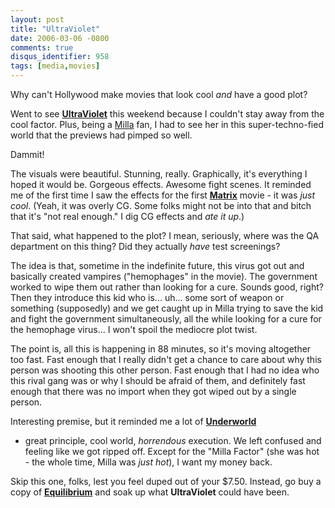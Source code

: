 ```yaml
---
layout: post
title: "UltraViolet"
date: 2006-03-06 -0800
comments: true
disqus_identifier: 958
tags: [media,movies]
---
```

Why can't Hollywood make movies that look cool *and* have a good plot?

 Went to see [**UltraViolet**](http://us.imdb.com/title/tt0370032/) this
weekend because I couldn't stay away from the cool factor. Plus, being a
[Milla](http://us.imdb.com/name/nm0000170/) fan, I had to see her in
this super-techno-fied world that the previews had pimped so well.

 Dammit!

 The visuals were beautiful. Stunning, really. Graphically, it's
everything I hoped it would be. Gorgeous effects. Awesome fight scenes.
It reminded me of the first time I saw the effects for the first
[**Matrix**](http://www.amazon.com/exec/obidos/ASIN/B00000K19E/mhsvortex)
movie - it was *just cool*. (Yeah, it was overly CG. Some folks might
not be into that and bitch that it's "not real enough." I dig CG effects
and *ate it up*.)

 That said, what happened to the plot? I mean, seriously, where was the
QA department on this thing? Did they actually *have* test screenings?

 The idea is that, sometime in the indefinite future, this virus got out
and basically created vampires ("hemophages" in the movie). The
government worked to wipe them out rather than looking for a cure.
Sounds good, right? Then they introduce this kid who is... uh... some
sort of weapon or something (supposedly) and we get caught up in Milla
trying to save the kid and fight the government simultaneously, all the
while looking for a cure for the hemophage virus... I won't spoil the
mediocre plot twist.

 The point is, all this is happening in 88 minutes, so it's moving
altogether too fast. Fast enough that I really didn't get a chance to
care about why this person was shooting this other person. Fast enough
that I had no idea who this rival gang was or why I should be afraid of
them, and definitely fast enough that there was no import when they got
wiped out by a single person.

 Interesting premise, but it reminded me a lot of
[**Underworld**](http://www.amazon.com/exec/obidos/ASIN/B0000VAFO0/mhsvortex)
- great principle, cool world, *horrendous* execution. We left confused
and feeling like we got ripped off. Except for the "Milla Factor" (she
was hot - the whole time, Milla was *just hot*), I want my money back.

 Skip this one, folks, lest you feel duped out of your \$7.50. Instead,
go buy a copy of
[**Equilibrium**](http://www.amazon.com/exec/obidos/ASIN/B00005JLWN/mhsvortex)
and soak up what **UltraViolet** could have been.
